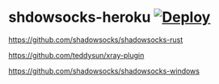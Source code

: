 # shdowsocks-heroku [![Deploy](https://www.herokucdn.com/deploy/button.png)](https://heroku.com/deploy)

https://github.com/shadowsocks/shadowsocks-rust

https://github.com/teddysun/xray-plugin

https://github.com/shadowsocks/shadowsocks-windows
